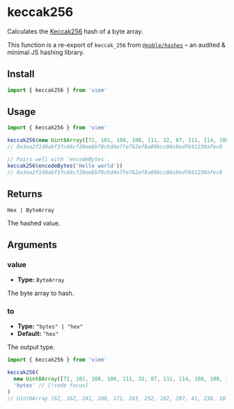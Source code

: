 # keccak256

Calculates the [Keccak256](https://en.wikipedia.org/wiki/SHA-3) hash of a byte array.

This function is a re-export of `keccak_256` from [`@noble/hashes`](https://github.com/paulmillr/noble-hashes) – an audited & minimal JS hashing library.

## Install

```ts
import { keccak256 } from 'viem'
```

## Usage

```ts
import { keccak256 } from 'viem'

keccak256(new Uint8Array([72, 101, 108, 108, 111, 32, 87, 111, 114, 108, 100, 33])
// 0x3ea2f1d0abf3fc66cf29eebb70cbd4e7fe762ef8a09bcc06c8edf641230afec0

// Pairs well with `encodeBytes`.
keccak256(encodeBytes('Hello world'))
// 0x3ea2f1d0abf3fc66cf29eebb70cbd4e7fe762ef8a09bcc06c8edf641230afec0
```

## Returns

`Hex | ByteArray`

The hashed value.

## Arguments

### value

- **Type:** `ByteArray`

The byte array to hash.

### to

- **Type:** `"bytes" | "hex"`
- **Default:** `"hex"`

The output type.

```ts
import { keccak256 } from 'viem'

keccak256(
  new Uint8Array([72, 101, 108, 108, 111, 32, 87, 111, 114, 108, 100, 33],
  'bytes' // [!code focus]
)
// Uint8Array [62, 162, 241, 208, 171, 243, 252, 102, 207, 41, 238, 187, 112, 203, 212, 231, 254, 118, 46, 248, 160, 155, 204, 6, 200, 237, 246, 65, 35, 10, 254, 192] // [!code focus]
```